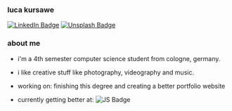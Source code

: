 ### luca kursawe
<p align="left">
  <a href="https://www.linkedin.com/in/lucakursawe"><img src="https://custom-icon-badges.demolab.com/badge/LinkedIn-0A66C2?logo=linkedin-white&logoColor=fff" alt="LinkedIn Badge"></a>
  <a href="https://www.unsplash.com/lucakursawe"><img src="https://img.shields.io/badge/Unsplash-000000?logo=Unsplash&logoColor=white" alt="Unsplash Badge"></a>
</p>

### about me
- i'm a 4th semester computer science student from cologne, germany.
- i like creative stuff like photography, videography and music.

- working on: finishing this degree and creating a better portfolio website
- currently getting better at: <img src="https://img.shields.io/badge/JavaScript-F7DF1E?logo=javascript&logoColor=000" alt="JS Badge"/>

